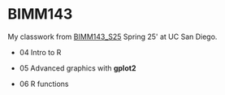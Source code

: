 # BIMM143
My classwork from [BIMM143_S25](https://bioboot.github.io/bimm143_S25/) Spring 25' at UC San Diego.

- 04 Intro to R 

- 05 Advanced graphics with **gplot2**

- 06 R functions 
